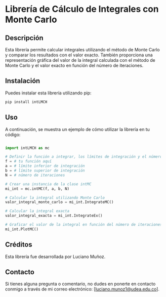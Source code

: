 # Librería de Cálculo de Integrales con Monte Carlo

## Descripción

Esta librería permite calcular integrales utilizando el método de Monte Carlo y comparar los resultados con el valor exacto. También proporciona una representación gráfica del valor de la integral calculada con el método de Monte Carlo y el valor exacto en función del número de iteraciones.

## Instalación

Puedes instalar esta librería utilizando pip:

```bash
pip install intLMCH
```

## Uso

A continuación, se muestra un ejemplo de cómo utilizar la librería en tu código:

```python

import intLMCH as mc

# Definir la función a integrar, los límites de integración y el número de iteraciones
f = # tu función aquí
a = # límite inferior de integración
b = # límite superior de integración
N = # número de iteraciones

# Crear una instancia de la clase intMC
mi_int = mc.intMC(f, a, b, N)

# Calcular la integral utilizando Monte Carlo
valor_integral_monte_carlo = mi_int.IntegrateMC()

# Calcular la integral exacta
valor_integral_exacta = mi_int.IntegrateEx()

# Graficar el valor de la integral en función del número de iteraciones
mi_int.PlotMC()
```
## Créditos

Esta librería fue desarrollada por Luciano Muñoz.

## Contacto

Si tienes alguna pregunta o comentario, no dudes en ponerte en contacto conmigo a través de mi correo electrónico: [luciano.munoz1@udea.edu.co].

